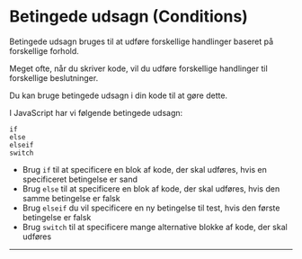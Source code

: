 # Betingede udsagn (Conditions)

Betingede udsagn bruges til at udføre forskellige handlinger baseret på forskellige forhold.

Meget ofte, når du skriver kode, vil du udføre forskellige handlinger til forskellige beslutninger.

Du kan bruge betingede udsagn i din kode til at gøre dette.

I JavaScript har vi følgende betingede udsagn:

```
if 
else
elseif
switch
```

* Brug `if` til at specificere en blok af kode, der skal udføres, hvis en specificeret betingelse er sand
* Brug `else` til at specificere en blok af kode, der skal udføres, hvis den samme betingelse er falsk
* Brug `elseif` du vil specificere en ny betingelse til test, hvis den første betingelse er falsk
* Brug `switch` til at specificere mange alternative blokke af kode, der skal udføres
___